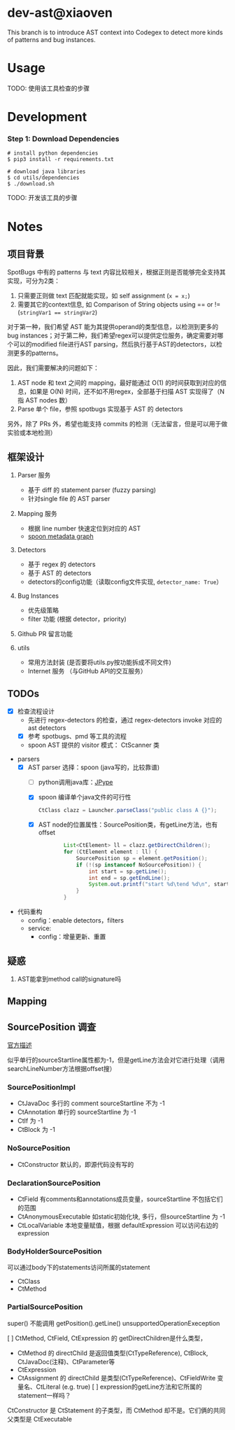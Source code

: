 # dev-ast@xiaoven

This branch is to introduce AST context into Codegex to detect more kinds of patterns and bug instances.

# Usage

TODO: 使用该工具检查的步骤

# Development
### Step 1: Download Dependencies
```shell
# install python dependencies
$ pip3 install -r requirements.txt

# download java libraries
$ cd utils/dependencies
$ ./download.sh
```

TODO: 开发该工具的步骤

# Notes

## 项目背景

SpotBugs 中有的 patterns 与 text 内容比较相关，根据正则是否能够完全支持其实现，可分为2类：

1.   只需要正则做 text 匹配就能实现，如 self assignment (`x = x;`)
2.   需要其它的context信息, 如 Comparison of String objects using == or != (`stringVar1 == stringVar2`)

对于第一种，我们希望 AST 能为其提供operand的类型信息，以检测到更多的bug instances；对于第二种，我们希望regex可以提供定位服务，确定需要对哪个可以的modified file进行AST parsing，然后执行基于AST的detectors，以检测更多的patterns。

因此，我们需要解决的问题如下：

1.   AST node 和 text 之间的 mapping，最好能通过 O(1) 的时间获取到对应的信息，如果是 O(N) 时间，还不如不用regex，全部基于扫描 AST 实现得了（N指 AST nodes 数）
2.   Parse 单个 file，参照 spotbugs 实现基于  AST 的 detectors

另外，除了 PRs 外，希望也能支持 commits 的检测（无法留言，但是可以用于做实验或本地检测）

## 框架设计

1.   Parser 服务
     -   基于 diff 的 statement parser (fuzzy parsing)
     -   针对single file 的 AST parser
2.   Mapping 服务
     -   根据 line number 快速定位到对应的 AST
        - [spoon metadata graph](https://spoon.gforge.inria.fr/structural_elements.html)

3.   Detectors
     -   基于 regex 的 detectors
     -   基于 AST 的 detectors
     -   detectors的config功能（读取config文件实现, `detector_name: True`）
4.   Bug Instances
     -   优先级策略
     -   filter 功能 (根据 detector，priority)
5.   Github PR 留言功能
6.   utils
     -   常用方法封装 (是否要将utils.py按功能拆成不同文件)
     -   Internet 服务 （与GitHub API的交互服务）

## TODOs

-   [x] 检查流程设计
    -   先进行 regex-detectors 的检查，通过 regex-detectors invoke 对应的 ast detectors
    -   [x] 参考 spotbugs、pmd 等工具的流程
    -   spoon AST 提供的 visitor 模式： CtScanner 类
-   parsers
     - [x] AST parser 选择：spoon (java写的，比较靠谱)
          - [ ] python调用java库：[JPype](https://jpype.readthedocs.io/en/latest/)
          
          - [x] spoon 编译单个java文件的可行性
            ```java
            CtClass clazz = Launcher.parseClass("public class A {}");
            ```
            
          - [x] AST node的位置属性：SourcePosition类，有getLine方法，也有offset
          
              ```java
                      List<CtElement> ll = clazz.getDirectChildren();
                      for (CtElement element : ll) {
                          SourcePosition sp = element.getPosition();
                          if (!(sp instanceof NoSourcePosition)) {
                              int start = sp.getLine();
                              int end = sp.getEndLine();
                              System.out.printf("start %d\tend %d\n", start, end);
                          }
                      }
              ```
          
              
- 代码重构
    - config：enable detectors，filters
    - service:
        - config：增量更新、重置

## 疑惑

1.   AST能拿到method call的signature吗


## Mapping
## SourcePosition 调查
[官方描述](https://spoon.gforge.inria.fr/comments.html)

似乎单行的sourceStartline属性都为-1，但是getLine方法会对它进行处理（调用searchLineNumber方法根据offset搜）

### SourcePositionImpl
- CtJavaDoc 多行的 comment sourceStartline 不为 -1
- CtAnnotation 单行的 sourceStartline 为 -1
- CtIf 为 -1
- CtBlock 为 -1
### NoSourcePosition
- CtConstructor 默认的，即源代码没有写的
### DeclarationSourcePosition
- CtField 有comments和annotations成员变量，sourceStartline 不包括它们的范围
- CtAnonymousExecutable 如static初始化块, 多行，但sourceStartline 为 -1
- CtLocalVariable 本地变量赋值，根据 defaultExpression 可以访问右边的 expression
### BodyHolderSourcePosition
可以通过body下的statements访问所属的statement
- CtClass
- CtMethod

### PartialSourcePosition
super() 不能调用 getPosition().getLine()  unsupportedOperationExeception

[ ] CtMethod, CtField, CtExpression 的 getDirectChildren是什么类型，
- CtMethod 的 directChild 是返回值类型(CtTypeReference), CtBlock, CtJavaDoc(注释)、CtParameter等
- CtExpression
- CtAssignment 的 directChild 是类型(CtTypeReference)、CtFieldWrite 变量名、CtLiteral (e.g. true)
[ ] expression的getLine方法和它所属的statement一样吗？
  
CtConstructor 是 CtStatement 的子类型，而 CtMethod 却不是。它们俩的共同父类型是 CtExecutable
